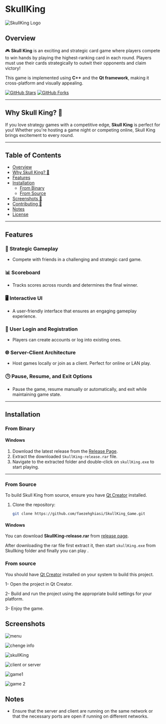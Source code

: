 # SkullKing

![SkullKing Logo](https://via.placeholder.com/800x200.png?text=Skull+King+Game)

## Overview

🎮 **Skull King** is an exciting and strategic card game where players compete to win hands by playing the highest-ranking card in each round. Players must use their cards strategically to outwit their opponents and claim victory! 

This game is implemented using **C++** and the **Qt framework**, making it cross-platform and visually appealing.

[![GitHub Stars](https://img.shields.io/github/stars/faezehghiasi/SkullKing_Game?style=social)](https://github.com/faezehghiasi/SkullKing_Game/stargazers)
[![GitHub Forks](https://img.shields.io/github/forks/faezehghiasi/SkullKing_Game?style=social)](https://github.com/faezehghiasi/SkullKing_Game/network/members)

---

## Why Skull King? 🌟

If you love strategy games with a competitive edge, **Skull King** is perfect for you! Whether you're hosting a game night or competing online, Skull King brings excitement to every round.

---

## Table of Contents

- [Overview](#overview)
- [Why Skull King? 🌟](#why-skull-king)
- [Features](#features)
- [Installation](#installation)
  - [From Binary](#from-binary)
  - [From Source](#from-source)
- [Screenshots 📸](#screenshots-)
- [Contributing 🤝](#contributing-)
- [Notes](#notes)
- [License](#license)

---

## Features

### 🎯 Strategic Gameplay
- Compete with friends in a challenging and strategic card game.

### 📊 Scoreboard
- Tracks scores across rounds and determines the final winner.

### 🖥️ Interactive UI
- A user-friendly interface that ensures an engaging gameplay experience.

### 🔑 User Login and Registration
- Players can create accounts or log into existing ones.

### 🌐 Server-Client Architecture
- Host games locally or join as a client. Perfect for online or LAN play.

### 🕒 Pause, Resume, and Exit Options
- Pause the game, resume manually or automatically, and exit while maintaining game state.

---

## Installation

### From Binary

#### Windows
1. Download the latest release from the [Release Page](https://github.com/faezehghiasi/SkullKing_Game/releases/tag/v1.0.0).
2. Extract the downloaded `SkullKing-release.rar` file.
3. Navigate to the extracted folder and double-click on `skullKing.exe` to start playing.

---

### From Source

To build Skull King from source, ensure you have [Qt Creator](https://www.qt.io/download) installed.

1. Clone the repository:
   ```bash
   git clone https://github.com/faezehghiasi/SkullKing_Game.git

#### Windows
You can download **SkullKing-release.rar** from [release page](https://github.com/faezehghiasi/SkullKing_Game/releases/tag/v1.0.0).

After downloading the rar file first extract it, then start `skullKing.exe` from Skullking folder and finally you can play .

### From source
You should have [Qt Creator](https://www.qt.io/download) installed on your system to build this project.

1- Open the project in Qt Creator.

2- Build and run the project using the appropriate build settings for your platform.

3- Enjoy the game.

## Screenshots
![menu](https://s8.uupload.ir/files/screenshot_2024-08-04_152651_hezf.png)

![chenge info](https://s8.uupload.ir/files/screenshot_2024-08-04_190102_h0v3.png)

![skullKing ](https://s8.uupload.ir/files/screenshot_2024-08-04_152542_ie7j.png)

![client or server](https://s8.uupload.ir/files/screenshot_2024-08-04_152709_a1xt.png)

![game1](https://s8.uupload.ir/files/screenshot_2024-08-04_153014_emqr.png)

![game 2](https://s8.uupload.ir/files/screenshot_2024-08-04_153144_rndl.png)

## Notes
- Ensure that the server and client are running on the same network or that the necessary ports are open if running on different networks.
